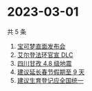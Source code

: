 # 2023-03-01

共 5 条

<!-- BEGIN ZHIHUSEARCH -->
<!-- 最后更新时间 Wed Mar 01 2023 10:56:48 GMT+0800 (China Standard Time) -->
1. [宝可梦直面发布会](https://www.zhihu.com/search?q=宝可梦直面发布会)
1. [艾尔登法环官宣 DLC](https://www.zhihu.com/search?q=艾尔登法环官宣%20DLC)
1. [四川甘孜 4.8 级地震](https://www.zhihu.com/search?q=四川甘孜%204.8%20级地震)
1. [建议延长春节假期至 9 天](https://www.zhihu.com/search?q=建议延长春节假期至%209%20天)
1. [建议生育登记应全国统一](https://www.zhihu.com/search?q=建议生育登记应全国统一)
<!-- END ZHIHUSEARCH -->
